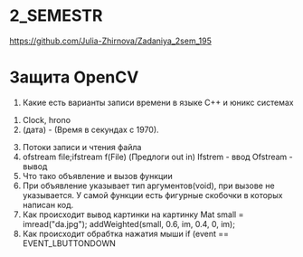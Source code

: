 # 2_SEMESTR
https://github.com/Julia-Zhirnova/Zadaniya_2sem_195

# Защита OpenCV
1. Какие есть варианты записи времени в языке С++ и юникс системах
1) Clock, hrono
2) (дата) - (Время в секундах с 1970).
3. Потоки записи и чтения файла
4. ofstream file;ifstream f(File)
 (Предлоги out in)
 Ifstrem - ввод 
 Ofstream - вывод
5. Что тако объявление и вызов функции
6. При объявление указывает тип аргументов(void), при вызове не указывается. У самой функции есть фигурные скобочки в которых написан код. 
7. Как происходит вывод картинки на картинку
 Mat small = imread("da.jpg");
addWeighted(small, 0.6, im, 0.4, 0, im);
10. Как происходит обрабтка нажатия мыши
 if (event == EVENT_LBUTTONDOWN
